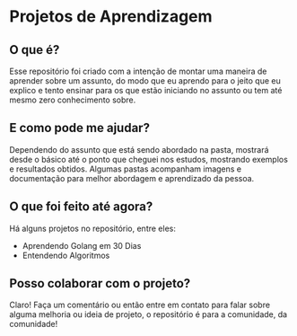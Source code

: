 # Projetos de Aprendizagem
## O que é?

Esse repositório foi criado com a intenção de montar uma maneira de aprender sobre um assunto, do modo que eu aprendo para o jeito que eu explico e tento ensinar para os que estão iniciando no assunto ou tem até mesmo zero conhecimento sobre.

## E como pode me ajudar?

Dependendo do assunto que está sendo abordado na pasta, mostrará desde o básico até o ponto que cheguei nos estudos, mostrando exemplos e resultados obtidos.
Algumas pastas acompanham imagens e documentação para melhor abordagem e aprendizado da pessoa.

## O que foi feito até agora?

Há alguns projetos no repositório, entre eles:

- Aprendendo Golang em 30 Dias
- Entendendo Algoritmos 

## Posso colaborar com o projeto?

Claro! Faça um comentário ou então entre em contato para falar sobre alguma melhoria ou ideia de projeto, o repositório é para a comunidade, da comunidade!
